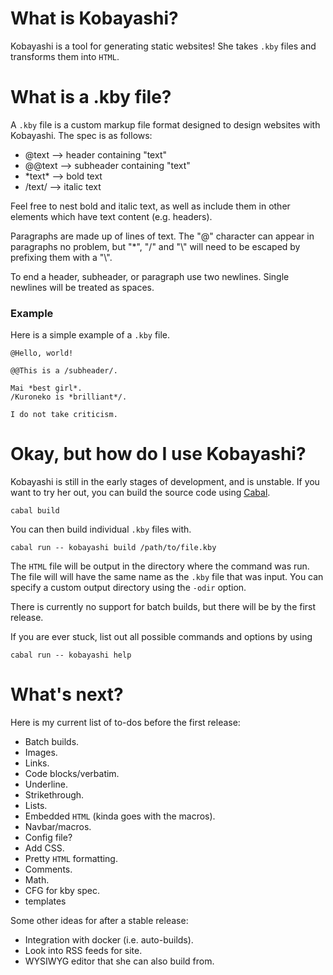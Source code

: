 # What is Kobayashi?

Kobayashi is a tool for generating static websites! She takes `.kby` files and transforms them into `HTML`.

# What is a .kby file?

A `.kby` file is a custom markup file format designed to design websites with Kobayashi. The spec is as follows:
* @text --> header containing "text"
* @@text --> subheader containing "text"
* \*text\* --> bold text
* /text/ --> italic text

Feel free to nest bold and italic text, as well as include them in other elements which have text content (e.g. headers).

Paragraphs are made up of lines of text. The "@" character
can appear in paragraphs no problem, but "\*", "/" and "\\" will need to be escaped by prefixing them with a "\\".

To end a header, subheader, or paragraph use two newlines. Single newlines will be
treated as spaces.

### Example
Here is a simple example of a `.kby` file.

```
@Hello, world!

@@This is a /subheader/.

Mai *best girl*.
/Kuroneko is *brilliant*/.

I do not take criticism.
```

# Okay, but how do I use Kobayashi?
Kobayashi is still in the early stages of development, and is unstable. If you want to try her out, you can build the
source code using [Cabal](https://www.haskell.org/cabal/).

```
cabal build
```


You can then build individual `.kby` files with. 

```
cabal run -- kobayashi build /path/to/file.kby
```

The `HTML` file will be output in the directory where the command was run. The file will will have the same name 
as the `.kby` file that was input. You can specify a custom output directory using the `-odir` option.

There is currently no support for batch builds, but there will be by the first release.

If you are ever stuck, list out all possible commands and options by using 

```
cabal run -- kobayashi help
```

# What's next?

Here is my current list of to-dos before the first release:

* Batch builds.
* Images.
* Links.
* Code blocks/verbatim.
* Underline.
* Strikethrough.
* Lists.
* Embedded `HTML` (kinda goes with the macros).
* Navbar/macros.
* Config file?
* Add CSS.
* Pretty `HTML` formatting.
* Comments.
* Math.
* CFG for kby spec.
* templates

Some other ideas for after a stable release:
* Integration with docker (i.e. auto-builds).
* Look into RSS feeds for site.
* WYSIWYG editor that she can also build from. 
